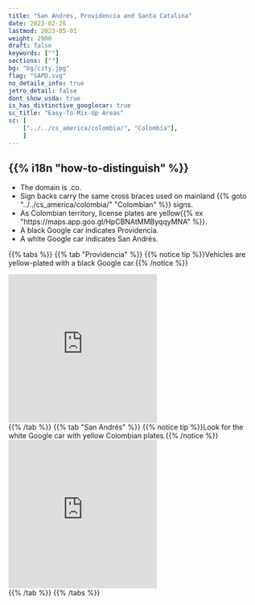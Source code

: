 ```yaml
---
title: "San Andrés, Providencia and Santa Catalina"
date: 2023-02-26
lastmod: 2023-05-01
weight: 2000
draft: false
keywords: [""]
sections: [""]
bg: "bg/city.jpg"
flag: "SAPD.svg"
no_detaile_info: true
jetro_detail: false
dont_show_usda: true
is_has_distinctive_googlecar: true
sc_title: "Easy-To-Mix-Up Areas"
sc: [
    ["../../cs_america/colombia/", "Colombia"],
    ]
---
```


<div class="main-desciption country-description">
    <h2 class="section-title">{{% i18n "how-to-distinguish" %}}</h2>
    <ul class="rule-list">
        <li>The domain is <span class="quiz">.co</span>.</li>
        <li>Sign backs carry the same <span class="quiz">cross braces</span> used on mainland {{% goto "../../cs_america/colombia/" "Colombian" %}} signs.</li>
        <li>As Colombian territory, license plates are yellow{{% ex "https://maps.app.goo.gl/HpCBNAtMMByqqyMNA" %}}.</li>
        <li>A <span class="quiz">black</span> Google car indicates Providencia.</li>
        <li>A <span class="quiz">white</span> Google car indicates San Andrés.</li>
    </ul>
</div>

{{% tabs %}}
{{% tab "Providencia" %}}
{{% notice tip %}}Vehicles are <span class="quiz">yellow</span>-plated with a <span class="quiz">black</span> Google car.{{% /notice %}}
<div class="googlemap-if">
<iframe src="https://www.google.com/maps/embed?pb=!4v1679757357451!6m8!1m7!1slNIOFbUepcmPWtijHoNbdg!2m2!1d13.3292843138916!2d-81.37835727890173!3f109.6953457816907!4f-38.36080557825743!5f1.401040515686054" width="295" height="295" style="border:0;" allowfullscreen="" loading="lazy" referrerpolicy="no-referrer-when-downgrade"></iframe>
</div>
{{% /tab %}}
{{% tab "San Andrés" %}}
{{% notice tip %}}Look for the <span class="quiz">white</span> Google car with yellow Colombian plates.{{% /notice %}}
<div class="googlemap-if">
<iframe src="https://www.google.com/maps/embed?pb=!4v1679757448117!6m8!1m7!1siFw5AEYygAupQsSUeWxnvg!2m2!1d12.5381448985455!2d-81.707718377972!3f11.144275715058827!4f-31.470482776671!5f1.6118947326028952" width="295" height="295" style="border:0;" allowfullscreen="" loading="lazy" referrerpolicy="no-referrer-when-downgrade"></iframe>
</div>
{{% /tab %}}
{{% /tabs %}}
